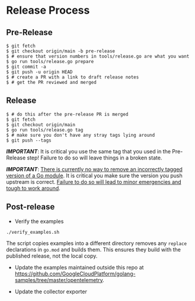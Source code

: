 # Release Process

## Pre-Release

```
$ git fetch
$ git checkout origin/main -b pre-release
$ # ensure that version numbers in tools/release.go are what you want
$ go run tools/release.go prepare
$ git commit -a
$ git push -u origin HEAD
$ # create a PR with a link to draft release notes
$ # get the PR reviewed and merged
```

## Release

```
$ # do this after the pre-release PR is merged
$ git fetch
$ git checkout origin/main
$ go run tools/release.go tag
$ # make sure you don't have any stray tags lying around
$ git push --tags
```

***IMPORTANT***: It is critical you use the same tag that you used in the Pre-Release step!
Failure to do so will leave things in a broken state.

***IMPORTANT***: [There is currently no way to remove an incorrectly tagged version of a Go module](https://github.com/golang/go/issues/34189).
It is critical you make sure the version you push upstream is correct.
[Failure to do so will lead to minor emergencies and tough to work around](https://github.com/open-telemetry/opentelemetry-go/issues/331).

## Post-release

* Verify the examples
```
./verify_examples.sh
```

The script copies examples into a different directory removes any `replace` declarations in `go.mod` and builds them.
This ensures they build with the published release, not the local copy.

* Update the examples maintained outside this repo at https://github.com/GoogleCloudPlatform/golang-samples/tree/master/opentelemetry.

* Update the collector exporter
